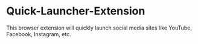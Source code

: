 # Quick-Launcher-Extension
This browser extension will quickly launch social media sites like YouTube, Facebook, Instagram, etc.

